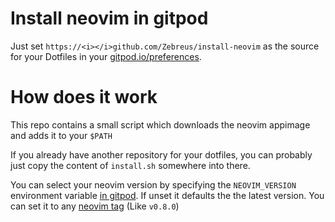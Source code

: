 # Install neovim in gitpod

Just set `https://<i></i>github.com/Zebreus/install-neovim` as the source for your Dotfiles in your [gitpod.io/preferences](https://gitpod.io/preferences).

# How does it work

This repo contains a small script which downloads the neovim appimage and adds it to your `$PATH`

If you already have another repository for your dotfiles, you can probably just copy the content of `install.sh` somewhere into there.

You can select your neovim version by specifying the `NEOVIM_VERSION` environment variable [in gitpod](https://gitpod.io/variables). If unset it defaults the the latest version. You can set it to any [neovim tag](https://github.com/neovim/neovim/tags) (Like `v0.8.0`)